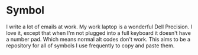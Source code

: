 # Symbol

I write a lot of emails at work. My work laptop is a wonderful Dell Precision. I love it, except that when I'm not plugged into a full keyboard it doesn't have a number pad. Which means normal alt codes don't work. This aims to be a repository for all of symbols I use frequently to copy and paste them.
